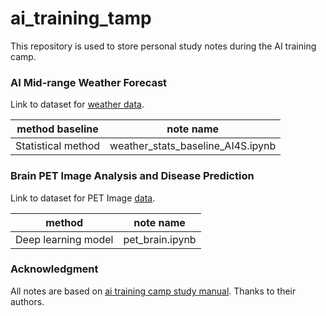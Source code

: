 # ai_training_tamp
This repository is used to store personal study notes during the AI training camp.

### AI Mid-range Weather Forecast

Link to dataset for [weather data](https://tianchi.aliyun.com/competition/entrance/532111/information).

|method baseline| note name|
|-|-|
|Statistical method|weather_stats_baseline_AI4S.ipynb|

### Brain PET Image Analysis and Disease Prediction

Link to dataset for PET Image [data](https://challenge.xfyun.cn/topic/info?type=pet-2023).

|method| note name|
|-|-|
|Deep learning model| pet_brain.ipynb|

### Acknowledgment

All notes are based on [ai training camp study manual](https://datawhaler.feishu.cn/docx/SRkydw1ufoAclmxeIfAct4uGnAb). Thanks to their authors.
